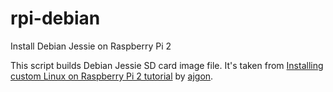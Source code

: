 # rpi-debian
Install Debian Jessie on Raspberry Pi 2

This script builds Debian Jessie SD card image file.
It's taken from [Installing custom Linux on Raspberry Pi 2 tutorial](http://www.rzegocki.pl/blog/2015/04/19/installing-custom-linux-on-raspberry-pi-2/) by [ajgon](http://www.rzegocki.pl).

